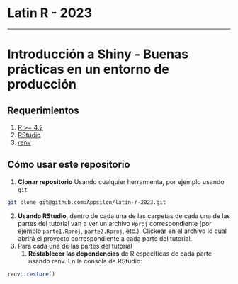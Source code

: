 # Latin R - 2023
---
# Introducción a Shiny - Buenas prácticas en un entorno de producción

## Requerimientos
1. [R >= 4.2](https://www.r-project.org/)
2. [RStudio](https://posit.co/products/open-source/rstudio/)
3. [renv](https://rstudio.github.io/renv/articles/renv.html)

## Cómo usar este repositorio

1. **Clonar repositorio**
Usando cualquier herramienta, por ejemplo usando `git`
```bash
git clone git@github.com:Appsilon/latin-r-2023.git
```
2. **Usando RStudio**, dentro de cada una de las carpetas de cada una de las partes del tutorial van a ver un archivo `Rproj` correspondiente (por ejemplo `parte1.Rproj`, `parte2.Rproj`, etc.). Clickear en el archivo lo cual abrirá el proyecto correspondiente a cada parte del tutorial. 
3. Para cada una de las partes del tutorial
   1. **Restablecer las dependencias** de R específicas de cada parte usando renv. En la consola de RStudio:
```R
renv::restore()
```
